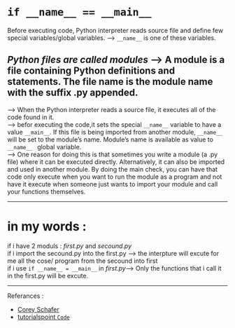 # `if __name__ == __main__`

Before executing code, Python interpreter reads source file and define few special variables/global variables. --> `__name__` is one of these variables.

## *Python files are called modules* --> A module is a file containing Python definitions and statements. The file name is the module name with the suffix .py appended. 

--> When the Python interpreter reads a source file, it executes all of the code found in it.\
--> befor executing the code,it sets the special  `__name__` variable to have a value `__main__`. If this file is being imported from another module, `__name__ ` will be set to the module’s name. Module’s name is available as value to `__name__ ` global variable. \
--> One reason for doing this is that sometimes you write a module (a .py file) where it can be executed directly. Alternatively, it can also be imported and used in another module. By doing the main check, you can have that code only execute when you want to run the module as a program and not have it execute when someone just wants to import your module and call your functions themselves.
___
# in my words :
if i have 2 moduls : *first.py* and *secound.py* \
if i import the secound.py into the first.py --> the interpture will excute for me all the cose/ program from the secound into first \
if i use `if __name__ = __main__` in *first.py*--> Only the functions that i call it in the first.py will be excute.
___
Referances : 
- [Corey Schafer](https://www.youtube.com/watch?v=sugvnHA7ElY)
- [tutorialspoint `Code`](https://www.tutorialspoint.com/What-does-the-if-name-main-do-in-Python)